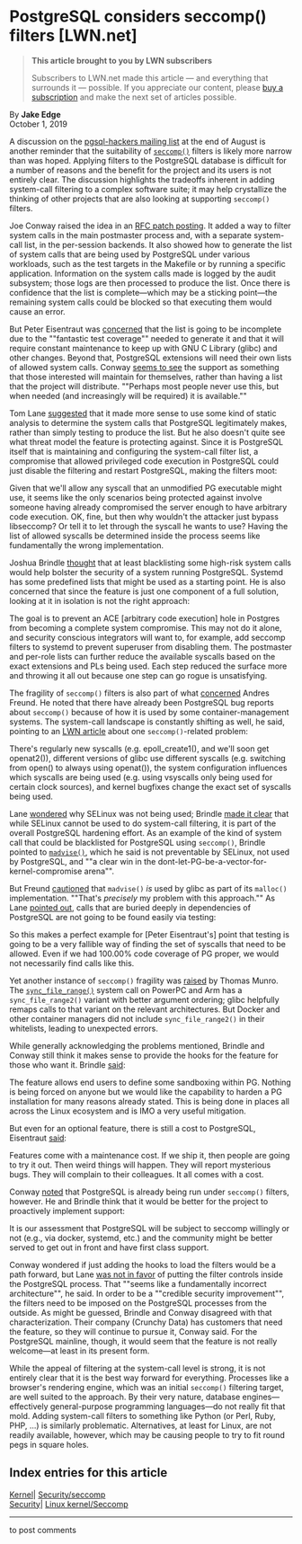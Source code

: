 # PostgreSQL considers seccomp() filters [LWN.net]

> **This article brought to you by LWN subscribers**
> 
> Subscribers to LWN.net made this article — and everything that surrounds it — possible. If you appreciate our content, please [buy a subscription](/Promo/nst-nag3/subscribe) and make the next set of articles possible. 

By **Jake Edge**  
October 1, 2019 

A discussion on the [pgsql-hackers mailing list](https://www.postgresql.org/list/pgsql-hackers/) at the end of August is another reminder that the suitability of [`seccomp()`](http://man7.org/linux/man-pages/man2/seccomp.2.html) filters is likely more narrow than was hoped. Applying filters to the PostgreSQL database is difficult for a number of reasons and the benefit for the project and its users is not entirely clear. The discussion highlights the tradeoffs inherent in adding system-call filtering to a complex software suite; it may help crystallize the thinking of other projects that are also looking at supporting `seccomp()` filters. 

Joe Conway raised the idea in an [RFC patch posting](/Articles/800922/). It added a way to filter system calls in the main postmaster process and, with a separate system-call list, in the per-session backends. It also showed how to generate the list of system calls that are being used by PostgreSQL under various workloads, such as the test targets in the Makefile or by running a specific application. Information on the system calls made is logged by the audit subsystem; those logs are then processed to produce the list. Once there is confidence that the list is complete—which may be a sticking point—the remaining system calls could be blocked so that executing them would cause an error. 

But Peter Eisentraut was [concerned](/Articles/800944/) that the list is going to be incomplete due to the ""fantastic test coverage"" needed to generate it and that it will require constant maintenance to keep up with GNU C Library (glibc) and other changes. Beyond that, PostgreSQL extensions will need their own lists of allowed system calls. Conway [seems to see](/Articles/800947/) the support as something that those interested will maintain for themselves, rather than having a list that the project will distribute. ""Perhaps most people never use this, but when needed (and increasingly will be required) it is available."" 

Tom Lane [suggested](/Articles/800948/) that it made more sense to use some kind of static analysis to determine the system calls that PostgreSQL legitimately makes, rather than simply testing to produce the list. But he also doesn't quite see what threat model the feature is protecting against. Since it is PostgreSQL itself that is maintaining and configuring the system-call filter list, a compromise that allowed privileged code execution in PostgreSQL could just disable the filtering and restart PostgreSQL, making the filters moot: 

Given that we'll allow any syscall that an unmodified PG executable might use, it seems like the only scenarios being protected against involve someone having already compromised the server enough to have arbitrary code execution. OK, fine, but then why wouldn't the attacker just bypass libseccomp? Or tell it to let through the syscall he wants to use? Having the list of allowed syscalls be determined inside the process seems like fundamentally the wrong implementation. 

Joshua Brindle [thought](/Articles/800953/) that at least blacklisting some high-risk system calls would help bolster the security of a system running PostgreSQL. Systemd has some predefined lists that might be used as a starting point. He is also concerned that since the feature is just one component of a full solution, looking at it in isolation is not the right approach: 

The goal is to prevent an ACE [arbitrary code execution] hole in Postgres from becoming a complete system compromise. This may not do it alone, and security conscious integrators will want to, for example, add seccomp filters to systemd to prevent superuser from disabling them. The postmaster and per-role lists can further reduce the available syscalls based on the exact extensions and PLs being used. Each step reduced the surface more and throwing it all out because one step can go rogue is unsatisfying. 

The fragility of `seccomp()` filters is also part of what [concerned](/Articles/800954/) Andres Freund. He noted that there have already been PostgreSQL bug reports about `seccomp()` because of how it is used by some container-management systems. The system-call landscape is constantly shifting as well, he said, pointing to an [LWN article](/Articles/795128/) about one `seccomp()`-related problem: 

There's regularly new syscalls (e.g. epoll_create1(), and we'll soon get openat2()), different versions of glibc use different syscalls (e.g. switching from open() to always using openat()), the system configuration influences which syscalls are being used (e.g. using vsyscalls only being used for certain clock sources), and kernel bugfixes change the exact set of syscalls being used. 

Lane [wondered](/Articles/800955/) why SELinux was not being used; Brindle [made it clear](/Articles/800956/) that while SELinux cannot be used to do system-call filtering, it is part of the overall PostgreSQL hardening effort. As an example of the kind of system call that could be blacklisted for PostgreSQL using `seccomp()`, Brindle pointed to [`madvise()`](http://man7.org/linux/man-pages/man2/madvise.2.html), which he said is not preventable by SELinux, not used by PostgreSQL, and ""a clear win in the dont-let-PG-be-a-vector-for-kernel-compromise arena"". 

But Freund [cautioned](/Articles/800957/) that `madvise()` _is_ used by glibc as part of its `malloc()` implementation. ""That's *precisely* my problem with this approach."" As Lane [pointed out](/Articles/800958/), calls that are buried deeply in dependencies of PostgreSQL are not going to be found easily via testing: 

So this makes a perfect example for [Peter Eisentraut's] point that testing is going to be a very fallible way of finding the set of syscalls that need to be allowed. Even if we had 100.00% code coverage of PG proper, we would not necessarily find calls like this. 

Yet another instance of `seccomp()` fragility was [raised](/Articles/800977/) by Thomas Munro. The [`sync_file_range()`](http://man7.org/linux/man-pages/man2/sync_file_range.2.html) system call on PowerPC and Arm has a `sync_file_range2()` variant with better argument ordering; glibc helpfully remaps calls to that variant on the relevant architectures. But Docker and other container managers did not include `sync_file_range2()` in their whitelists, leading to unexpected errors. 

While generally acknowledging the problems mentioned, Brindle and Conway still think it makes sense to provide the hooks for the feature for those who want it. Brindle [said](/Articles/800979/): 

The feature allows end users to define some sandboxing within PG. Nothing is being forced on anyone but we would like the capability to harden a PG installation for many reasons already stated. This is being done in places all across the Linux ecosystem and is IMO a very useful mitigation. 

But even for an optional feature, there is still a cost to PostgreSQL, Eisentraut [said](/Articles/800980/): 

Features come with a maintenance cost. If we ship it, then people are going to try it out. Then weird things will happen. They will report mysterious bugs. They will complain to their colleagues. It all comes with a cost. 

Conway [noted](/Articles/800982/) that PostgreSQL is already being run under `seccomp()` filters, however. He and Brindle think that it would be better for the project to proactively implement support: 

It is our assessment that PostgreSQL will be subject to seccomp willingly or not (e.g., via docker, systemd, etc.) and the community might be better served to get out in front and have first class support. 

Conway wondered if just adding the hooks to load the filters would be a path forward, but Lane [was not in favor](/Articles/800983/) of putting the filter controls inside the PostgreSQL process. That ""seems like a fundamentally incorrect architecture"", he said. In order to be a ""credible security improvement"", the filters need to be imposed on the PostgreSQL processes from the outside. As might be guessed, Brindle and Conway disagreed with that characterization. Their company (Crunchy Data) has customers that need the feature, so they will continue to pursue it, Conway said. For the PostgreSQL mainline, though, it would seem that the feature is not really welcome—at least in its present form. 

While the appeal of filtering at the system-call level is strong, it is not entirely clear that it is the best way forward for everything. Processes like a browser's rendering engine, which was an initial `seccomp()` filtering target, are well suited to the approach. By their very nature, database engines—effectively general-purpose programming languages—do not really fit that mold. Adding system-call filters to something like Python (or Perl, Ruby, PHP, ...) is similarly problematic. Alternatives, at least for Linux, are not readily available, however, which may be causing people to try to fit round pegs in square holes. 

  
Index entries for this article  
---  
[Kernel](/Kernel/Index)| [Security/seccomp](/Kernel/Index#Security-seccomp)  
[Security](/Security/Index/)| [Linux kernel/Seccomp](/Security/Index/#Linux_kernel-Seccomp)  
  


* * *

to post comments 
